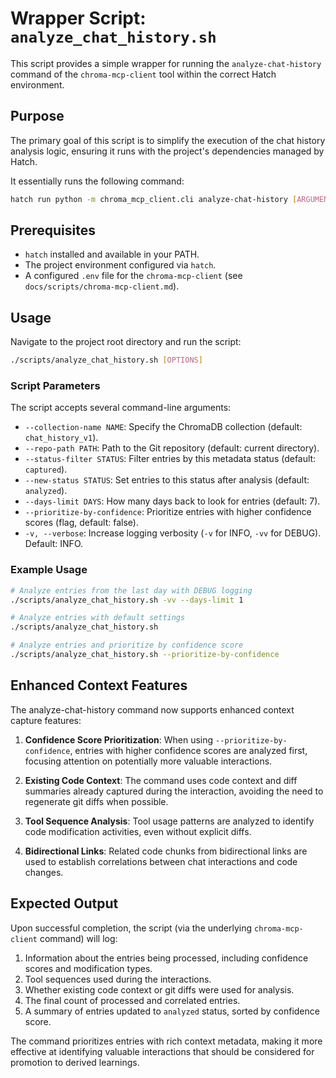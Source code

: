 # Wrapper Script: `analyze_chat_history.sh`

This script provides a simple wrapper for running the `analyze-chat-history` command of the `chroma-mcp-client` tool within the correct Hatch environment.

## Purpose

The primary goal of this script is to simplify the execution of the chat history analysis logic, ensuring it runs with the project's dependencies managed by Hatch.

It essentially runs the following command:

```bash
hatch run python -m chroma_mcp_client.cli analyze-chat-history [ARGUMENTS...]
```

## Prerequisites

- `hatch` installed and available in your PATH.
- The project environment configured via `hatch`.
- A configured `.env` file for the `chroma-mcp-client` (see `docs/scripts/chroma-mcp-client.md`).

## Usage

Navigate to the project root directory and run the script:

```bash
./scripts/analyze_chat_history.sh [OPTIONS]
```

### Script Parameters

The script accepts several command-line arguments:

- `--collection-name NAME`: Specify the ChromaDB collection (default: `chat_history_v1`).
- `--repo-path PATH`: Path to the Git repository (default: current directory).
- `--status-filter STATUS`: Filter entries by this metadata status (default: `captured`).
- `--new-status STATUS`: Set entries to this status after analysis (default: `analyzed`).
- `--days-limit DAYS`: How many days back to look for entries (default: 7).
- `--prioritize-by-confidence`: Prioritize entries with higher confidence scores (flag, default: false).
- `-v, --verbose`: Increase logging verbosity (`-v` for INFO, `-vv` for DEBUG). Default: INFO.

### Example Usage

```bash
# Analyze entries from the last day with DEBUG logging
./scripts/analyze_chat_history.sh -vv --days-limit 1

# Analyze entries with default settings
./scripts/analyze_chat_history.sh

# Analyze entries and prioritize by confidence score
./scripts/analyze_chat_history.sh --prioritize-by-confidence
```

## Enhanced Context Features

The analyze-chat-history command now supports enhanced context capture features:

1. **Confidence Score Prioritization**: When using `--prioritize-by-confidence`, entries with higher confidence scores are analyzed first, focusing attention on potentially more valuable interactions.

2. **Existing Code Context**: The command uses code context and diff summaries already captured during the interaction, avoiding the need to regenerate git diffs when possible.

3. **Tool Sequence Analysis**: Tool usage patterns are analyzed to identify code modification activities, even without explicit diffs.

4. **Bidirectional Links**: Related code chunks from bidirectional links are used to establish correlations between chat interactions and code changes.

## Expected Output

Upon successful completion, the script (via the underlying `chroma-mcp-client` command) will log:

1. Information about the entries being processed, including confidence scores and modification types.
2. Tool sequences used during the interactions.
3. Whether existing code context or git diffs were used for analysis.
4. The final count of processed and correlated entries.
5. A summary of entries updated to `analyzed` status, sorted by confidence score.

The command prioritizes entries with rich context metadata, making it more effective at identifying valuable interactions that should be considered for promotion to derived learnings.
